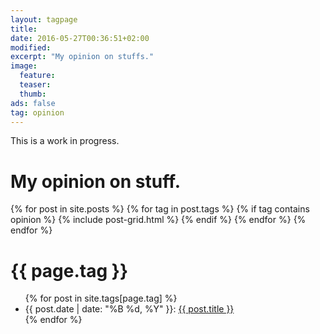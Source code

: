 ```yaml
---
layout: tagpage
title: 
date: 2016-05-27T00:36:51+02:00
modified:
excerpt: "My opinion on stuffs."
image:
  feature:
  teaser:
  thumb:
ads: false
tag: opinion
---
```


This is a work in progress.

# My opinion on stuff.

<div class="tiles">
{% for post in site.posts %}
	{% for tag in post.tags %}
		{% if tag contains opinion %}
			{% include post-grid.html %}
		{% endif %}
	{% endfor %}	
{% endfor %}
</div><!-- /.tiles -->

<h1>{{ page.tag }}</h1>

<ul>
{% for post in site.tags[page.tag] %}
  <li>
    {{ post.date | date: "%B %d, %Y" }}: <a href="{{ post.url }}">{{ post.title }}</a>
  </li>
{% endfor %}
</ul>